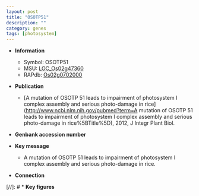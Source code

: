 ```yaml
---
layout: post
title: "OSOTP51"
description: ""
category: genes
tags: [photosystem]
---
```


* **Information**  
    + Symbol: OSOTP51  
    + MSU: [LOC_Os02g47360](http://rice.plantbiology.msu.edu/cgi-bin/ORF_infopage.cgi?orf=LOC_Os02g47360)  
    + RAPdb: [Os02g0702000](http://rapdb.dna.affrc.go.jp/viewer/gbrowse_details/irgsp1?name=Os02g0702000)  

* **Publication**  
    + [A mutation of OSOTP 51 leads to impairment of photosystem I complex assembly and serious photo-damage in rice](http://www.ncbi.nlm.nih.gov/pubmed?term=A mutation of OSOTP 51 leads to impairment of photosystem I complex assembly and serious photo-damage in rice%5BTitle%5D), 2012, J Integr Plant Biol.

* **Genbank accession number**  

* **Key message**  
    + A mutation of OSOTP 51 leads to impairment of photosystem I complex assembly and serious photo-damage in rice.

* **Connection**  

[//]: # * **Key figures**  


